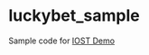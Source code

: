 # luckybet_sample
Sample code for [IOST Demo](http://developers.iost.io/docs/en/5-lucky-bet/LuckyBet.html)
